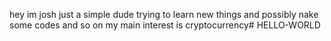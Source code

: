 hey im josh just a simple dude trying to learn new things and possibly nake some codes and so on my main interest is cryptocurrency# HELLO-WORLD
